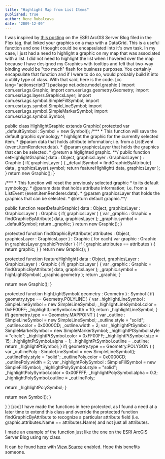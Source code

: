```yaml
---
title: "Highlight Map from List Items"
published: true
author: Rene Rubalcava
date: "2009-12-09"
---
```


I was inspired by [this posting](http://blogs.esri.com/Dev/blogs/arcgisserver/archive/2009/02/19/Sychronizing-map-and-datagrid-interaction-with-the-ArcGIS-API-for-Flex.aspx) on the ESRI ArcGIS Server Blog filed in the Flex tag, that linked your graphics on a map with a DataGrid. This is a useful function and one I thought could be encapsulated into it's own task. In my case, I just had a need to highlight a graphic on my map that was associated with a list. I did not need to highlight the list when I hovered over the map because I have designed my Graphics with tooltips and felt that two-way binding would be "too much" flash for business purposes. You certainly encapsulate that function and if I were to do so, would probably build it into a utility type of class. With that said, here is the code. \[cc lang="actionscript3"\] package net.odoe.model.graphic { import com.esri.ags.Graphic; import com.esri.ags.geometry.Geometry; import com.esri.ags.layers.GraphicsLayer; import com.esri.ags.symbol.SimpleFillSymbol; import com.esri.ags.symbol.SimpleLineSymbol; import com.esri.ags.symbol.SimpleMarkerSymbol; import com.esri.ags.symbol.Symbol;

public class HighlightGraphic extends Graphic{ protected var \_defaultSymbol : Symbol = new Symbol(); /\*\*\* \* This function will save the default graphic symbology \* highlight the graphic for the currently selected item. \* @param data that holds attribute information; i.e. from a ListEvent (event.itemRenderer.data). \* @param graphicsLayer that holds the graphics that can be selected. \* @return a higlighted graphic. \*\*/ public function setHighlightGraphic( data : Object, graphicsLayer : GraphicsLayer ) : Graphic { if( graphicsLayer ) { \_defaultSymbol = findGraphicByAttribute( data , graphicsLayer).symbol; return featureHighlight( data, graphicsLayer ); } return new Graphic(); }

/\*\*\* \* This function will reset the previously selected graphic \* to its default symbology. \* @param data that holds attribute information; i.e. from a ListEvent (event.itemRenderer.data). \* @param graphicsLayer that holds the graphics that can be selected. \* @return default graphic.\*\*/

public function resetDefaultGraphic( data : Object, graphicsLayer : GraphicsLayer ) : Graphic { if( graphicsLayer ) { var \_graphic : Graphic = findGraphicByAttribute( data, graphicsLayer ); \_graphic.symbol = \_defaultSymbol; return \_graphic; } return new Graphic(); }

protected function findGraphicByAttribute( attributes : Object, graphicsLayer : GraphicsLayer ) : Graphic { for each( var graphic : Graphic in graphicsLayer.graphicProvider ) { if ( graphic.attributes == attributes ) { return graphic; } } return new Graphic(); }

protected function featureHighlight( data : Object, graphicsLayer : GraphicsLayer ) : Graphic { if( graphicsLayer ) { var \_graphic : Graphic = findGraphicByAttribute( data, graphicsLayer ); \_graphic.symbol = highLightSymbol( \_graphic.geometry ); return \_graphic; }

return new Graphic(); }

protected function highLightSymbol( geometry : Geometry ) : Symbol { if( geometry.type == Geometry.POLYLINE ) { var \_highlightLineSymbol : SimpleLineSymbol = new SimpleLineSymbol; \_highlightLineSymbol.color = 0xFF00FF; \_highlightLineSymbol.width = 10; return \_highlightLineSymbol; } if( geometry.type == Geometry.MAPPOINT ) { var \_outline : SimpleLineSymbol = new SimpleLineSymbol; \_outline.style = "solid"; \_outline.color = 0x0000CD; \_outline.width = 2; var \_highlightPtSymbol : SimpleMarkerSymbol = new SimpleMarkerSymbol; \_highlightPtSymbol.style = "circle"; \_highlightPtSymbol.color = 0xFF00FF; \_highlightPtSymbol.size = 15; \_highlightPtSymbol.alpha = 1; \_highlightPtSymbol.outline = \_outline; return \_highlightPtSymbol; } if( geometry.type == Geometry.POLYGON ) { var \_outlinePoly : SimpleLineSymbol = new SimpleLineSymbol(); \_outlinePoly.style = "solid"; \_outlinePoly.color = 0x0000CD; \_outlinePoly.width = 2; var \_highlightPolySymbol : SimpleFillSymbol = new SimpleFillSymbol; \_highlightPolySymbol.style = "solid"; \_highlightPolySymbol.color = 0x00FFFF; \_highlightPolySymbol.alpha = 0.3; \_highlightPolySymbol.outline = \_outlinePoly;

return \_highlightPolySymbol; }

return new Symbol(); }

} } \[/cc\] I have made the functions in here protected, as I found a need at a later time to extend this class and override the protected function findGraphicByAttribute to recognize a particular attribute field (i.e. graphic.attributes.Name == attributes.Name) and not just all attributes.

I made an example of the function just like the one on the ESRI ArcGIS Server Blog using my class.

It can be found [here](http://odoe.net/thelab/flex/highlightmap/Index.html) with [View Source](http://odoe.net/thelab/flex/highlightmap/srcview/index.html) enabled. Hope this benefits someone.
